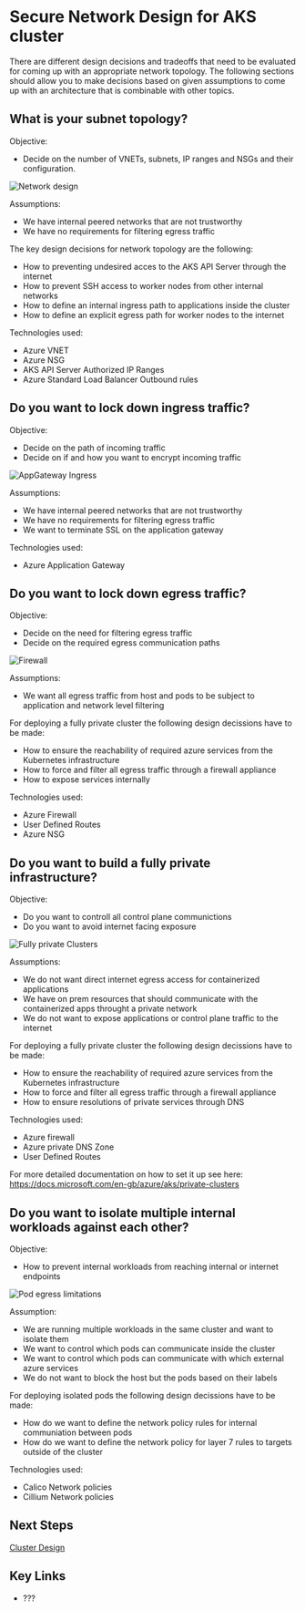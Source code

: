 # Secure Network Design for AKS cluster

There are different design decisions and tradeoffs that need to be evaluated for coming up with an appropriate network topology. The following sections should allow you to make decisions based on given assumptions to come up with an architecture that is combinable with other topics.

## What is your subnet topology?

Objective:
- Decide on the number of VNETs, subnets, IP ranges and NSGs and their configuration.

![Network design](img/vnet-design.png)

Assumptions:

- We have internal peered networks that are not trustworthy
- We have no requirements for filtering egress traffic

The key design decisions for network topology are the following:

- How to preventing undesired acces to the AKS API Server through the internet 
- How to prevent SSH access to worker nodes from other internal networks
- How to define an internal ingress path to applications inside the cluster
- How to define an explicit egress path for worker nodes to the internet


Technologies used:
- Azure VNET
- Azure NSG
- AKS API Server Authorized IP Ranges
- Azure Standard Load Balancer Outbound rules

## Do you want to lock down ingress traffic?

Objective:
- Decide on the path of incoming traffic 
- Decide on if and how you want to encrypt incoming traffic

![AppGateway Ingress](img/cluster-ingress.png)

Assumptions:

- We have internal peered networks that are not trustworthy
- We have no requirements for filtering egress traffic
- We want to terminate SSL on the application gateway

Technologies used:

- Azure Application Gateway

## Do you want to lock down egress traffic?

Objective:
- Decide on the need for filtering egress traffic 
- Decide on the required egress communication paths

![Firewall](img/cluster-egress.png)

Assumptions:

- We want all egress traffic from host and pods to be subject to application and network level filtering 

For deploying a fully private cluster the following design decissions have to be made:

- How to ensure the reachability of required azure services from the Kubernetes infrastructure
- How to force and filter all egress traffic through a firewall appliance
- How to expose services internally

Technologies used:

- Azure Firewall
- User Defined Routes
- Azure NSG

## Do you want to build a fully private infrastructure?

Objective:
- Do you want to controll all control plane communictions
- Do you want to avoid internet facing exposure

![Fully private Clusters](img/private-cluster.png)

Assumptions:

- We do not want direct internet egress access for containerized applications
- We have on prem resources that should communicate with the containerized apps throught a private network
- We do not want to expose applications or control plane traffic to the internet

For deploying a fully private cluster the following design decissions have to be made:

- How to ensure the reachability of required azure services from the Kubernetes infrastructure
- How to force and filter all egress traffic through a firewall appliance
- How to ensure resolutions of private services through DNS

Technologies used:

- Azure firewall
- Azure private DNS Zone
- User Defined Routes

For more detailed documentation on how to set it up see here: https://docs.microsoft.com/en-gb/azure/aks/private-clusters

## Do you want to isolate multiple internal workloads against each other?

Objective:
- How to prevent internal workloads from reaching internal or internet endpoints

![Pod egress limitations](img/pod-egress.png)

Assumption:

- We are running multiple workloads in the same cluster and want to isolate them
- We want to control which pods can communicate inside the cluster
- We want to control which pods can communicate with which external azure services
- We do not want to block the host but the pods based on their labels

For deploying isolated pods the following design decissions have to be made:

- How do we want to define the network policy rules for internal communiation between pods
- How do we want to define the network policy for layer 7 rules to targets outside of the cluster

Technologies used:

- Calico Network policies
- Cillium Network policies

## Next Steps

[Cluster Design](/cluster-design/README.md)

## Key Links

* ???

